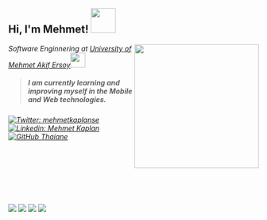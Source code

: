<h2> Hi, I'm Mehmet! <img src="https://media.giphy.com/media/mGcNjsfWAjY5AEZNw6/giphy.gif" width="50"></h2>

<img align='right' src="https://media.giphy.com/media/HscDLzkO8EOTmgkhQP/giphy.gif" width="250">
<p><em>Software Enginnering at <a href="https://www.mehmetakif.edu.tr/">University of Mehmet Akif Ersoy</a><img src="https://media.giphy.com/media/fYSnHlufseco8Fh93Z/giphy.gif" width="30"></br>
 
 > <h5>I am currently learning and improving myself in the Mobile and Web technologies.</h5>

[![Twitter: mehmetkaplanse](https://img.shields.io/twitter/follow/mehmetkaplanse?style=social)](https://twitter.com/mehmetkaplanse)
[![Linkedin: Mehmet Kaplan](https://img.shields.io/badge/-mehmetkaplan-blue?style=flat-square&logo=Linkedin&logoColor=white&link=https://www.linkedin.com/in/mehmet-kaplan-50583b23a/)](https://www.linkedin.com/in/mehmet-kaplan-50583b23a/)
[![GitHub Thaiane](https://img.shields.io/github/followers/thaiane?label=follow&style=social)](https://github.com/mehmetkaplanse)
 
<br/><br/><br/><br/><br/>


##
 
<div> 
  <a href="https://www.linkedin.com/in/mehmet-kaplan-50583b23a/" target="_blank"><img src="https://img.shields.io/badge/-LinkedIn-%230077B5?style=for-the-badge&logo=linkedin&logoColor=white" target="_blank"></a> 
  <a href="https://instagram.com/mehmetkaplan0" target="_blank"><img src="https://img.shields.io/badge/-Instagram-%23E4405F?style=for-the-badge&logo=instagram&logoColor=white" target="_blank"></a>
 <a href="https://discordapp.com/users/mehmetkaplan0#2520" target="_blank"><img src="https://img.shields.io/badge/Discord-7289DA?style=for-the-badge&logo=discord&logoColor=white" target="_blank"></a> 
  <a href = "mailto:contatorafaballerini@gmail.com"><img src="https://img.shields.io/badge/-Gmail-%23333?style=for-the-badge&logo=gmail&logoColor=white" target="_blank"></a>
  
</div>
